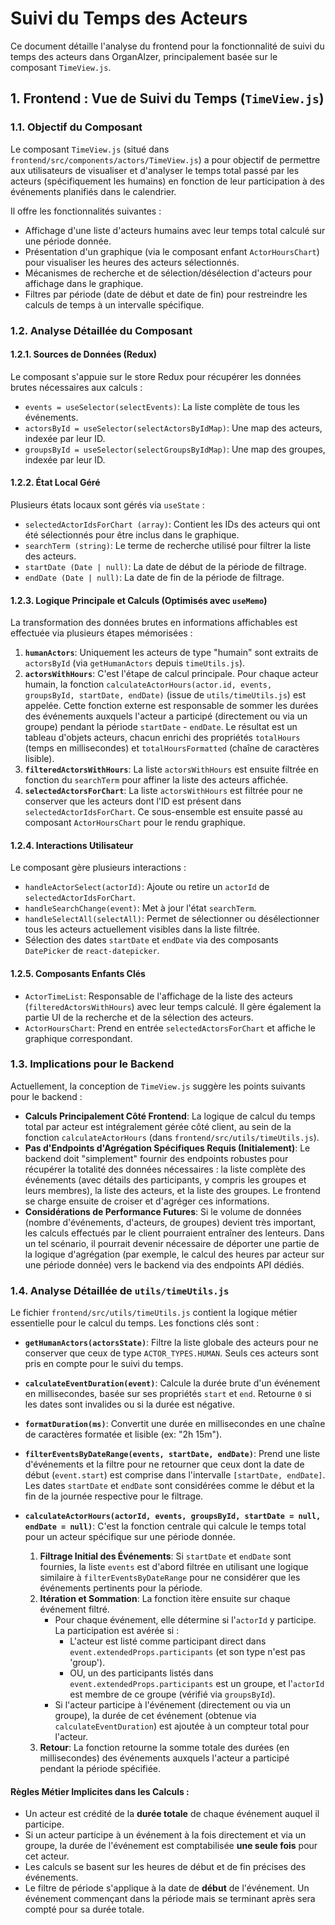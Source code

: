 # Suivi du Temps des Acteurs

Ce document détaille l'analyse du frontend pour la fonctionnalité de suivi du temps des acteurs dans OrganAIzer, principalement basée sur le composant `TimeView.js`.

## 1. Frontend : Vue de Suivi du Temps (`TimeView.js`)

### 1.1. Objectif du Composant

Le composant `TimeView.js` (situé dans `frontend/src/components/actors/TimeView.js`) a pour objectif de permettre aux utilisateurs de visualiser et d'analyser le temps total passé par les acteurs (spécifiquement les humains) en fonction de leur participation à des événements planifiés dans le calendrier. 

Il offre les fonctionnalités suivantes :
*   Affichage d'une liste d'acteurs humains avec leur temps total calculé sur une période donnée.
*   Présentation d'un graphique (via le composant enfant `ActorHoursChart`) pour visualiser les heures des acteurs sélectionnés.
*   Mécanismes de recherche et de sélection/désélection d'acteurs pour affichage dans le graphique.
*   Filtres par période (date de début et date de fin) pour restreindre les calculs de temps à un intervalle spécifique.

### 1.2. Analyse Détaillée du Composant

#### 1.2.1. Sources de Données (Redux)

Le composant s'appuie sur le store Redux pour récupérer les données brutes nécessaires aux calculs :
*   `events = useSelector(selectEvents)`: La liste complète de tous les événements.
*   `actorsById = useSelector(selectActorsByIdMap)`: Une map des acteurs, indexée par leur ID.
*   `groupsById = useSelector(selectGroupsByIdMap)`: Une map des groupes, indexée par leur ID.

#### 1.2.2. État Local Géré

Plusieurs états locaux sont gérés via `useState` :
*   `selectedActorIdsForChart (array)`: Contient les IDs des acteurs qui ont été sélectionnés pour être inclus dans le graphique.
*   `searchTerm (string)`: Le terme de recherche utilisé pour filtrer la liste des acteurs.
*   `startDate (Date | null)`: La date de début de la période de filtrage.
*   `endDate (Date | null)`: La date de fin de la période de filtrage.

#### 1.2.3. Logique Principale et Calculs (Optimisés avec `useMemo`)

La transformation des données brutes en informations affichables est effectuée via plusieurs étapes mémorisées :

1.  **`humanActors`**: Uniquement les acteurs de type "humain" sont extraits de `actorsById` (via `getHumanActors` depuis `timeUtils.js`).
2.  **`actorsWithHours`**: C'est l'étape de calcul principale. Pour chaque acteur humain, la fonction `calculateActorHours(actor.id, events, groupsById, startDate, endDate)` (issue de `utils/timeUtils.js`) est appelée. Cette fonction externe est responsable de sommer les durées des événements auxquels l'acteur a participé (directement ou via un groupe) pendant la période `startDate` - `endDate`. Le résultat est un tableau d'objets acteurs, chacun enrichi des propriétés `totalHours` (temps en millisecondes) et `totalHoursFormatted` (chaîne de caractères lisible).
3.  **`filteredActorsWithHours`**: La liste `actorsWithHours` est ensuite filtrée en fonction du `searchTerm` pour affiner la liste des acteurs affichée.
4.  **`selectedActorsForChart`**: La liste `actorsWithHours` est filtrée pour ne conserver que les acteurs dont l'ID est présent dans `selectedActorIdsForChart`. Ce sous-ensemble est ensuite passé au composant `ActorHoursChart` pour le rendu graphique.

#### 1.2.4. Interactions Utilisateur

Le composant gère plusieurs interactions :
*   `handleActorSelect(actorId)`: Ajoute ou retire un `actorId` de `selectedActorIdsForChart`.
*   `handleSearchChange(event)`: Met à jour l'état `searchTerm`.
*   `handleSelectAll(selectAll)`: Permet de sélectionner ou désélectionner tous les acteurs actuellement visibles dans la liste filtrée.
*   Sélection des dates `startDate` et `endDate` via des composants `DatePicker` de `react-datepicker`.

#### 1.2.5. Composants Enfants Clés

*   `ActorTimeList`: Responsable de l'affichage de la liste des acteurs (`filteredActorsWithHours`) avec leur temps calculé. Il gère également la partie UI de la recherche et de la sélection des acteurs.
*   `ActorHoursChart`: Prend en entrée `selectedActorsForChart` et affiche le graphique correspondant.

### 1.3. Implications pour le Backend

Actuellement, la conception de `TimeView.js` suggère les points suivants pour le backend :

*   **Calculs Principalement Côté Frontend**: La logique de calcul du temps total par acteur est intégralement gérée côté client, au sein de la fonction `calculateActorHours` (dans `frontend/src/utils/timeUtils.js`).
*   **Pas d'Endpoints d'Agrégation Spécifiques Requis (Initialement)**: Le backend doit "simplement" fournir des endpoints robustes pour récupérer la totalité des données nécessaires : la liste complète des événements (avec détails des participants, y compris les groupes et leurs membres), la liste des acteurs, et la liste des groupes. Le frontend se charge ensuite de croiser et d'agréger ces informations.
*   **Considérations de Performance Futures**: Si le volume de données (nombre d'événements, d'acteurs, de groupes) devient très important, les calculs effectués par le client pourraient entraîner des lenteurs. Dans un tel scénario, il pourrait devenir nécessaire de déporter une partie de la logique d'agrégation (par exemple, le calcul des heures par acteur sur une période donnée) vers le backend via des endpoints API dédiés.

### 1.4. Analyse Détaillée de `utils/timeUtils.js`

Le fichier `frontend/src/utils/timeUtils.js` contient la logique métier essentielle pour le calcul du temps. Les fonctions clés sont :

*   **`getHumanActors(actorsState)`**: Filtre la liste globale des acteurs pour ne conserver que ceux de type `ACTOR_TYPES.HUMAN`. Seuls ces acteurs sont pris en compte pour le suivi du temps.

*   **`calculateEventDuration(event)`**: Calcule la durée brute d'un événement en millisecondes, basée sur ses propriétés `start` et `end`. Retourne `0` si les dates sont invalides ou si la durée est négative.

*   **`formatDuration(ms)`**: Convertit une durée en millisecondes en une chaîne de caractères formatée et lisible (ex: "2h 15m").

*   **`filterEventsByDateRange(events, startDate, endDate)`**: Prend une liste d'événements et la filtre pour ne retourner que ceux dont la date de début (`event.start`) est comprise dans l'intervalle `[startDate, endDate]`. Les dates `startDate` et `endDate` sont considérées comme le début et la fin de la journée respective pour le filtrage.

*   **`calculateActorHours(actorId, events, groupsById, startDate = null, endDate = null)`**: C'est la fonction centrale qui calcule le temps total pour un acteur spécifique sur une période donnée.
    1.  **Filtrage Initial des Événements**: Si `startDate` et `endDate` sont fournies, la liste `events` est d'abord filtrée en utilisant une logique similaire à `filterEventsByDateRange` pour ne considérer que les événements pertinents pour la période.
    2.  **Itération et Sommation**: La fonction itère ensuite sur chaque événement filtré.
        *   Pour chaque événement, elle détermine si l'`actorId` y participe. La participation est avérée si :
            *   L'acteur est listé comme participant direct dans `event.extendedProps.participants` (et son type n'est pas 'group').
            *   OU, un des participants listés dans `event.extendedProps.participants` est un groupe, et l'`actorId` est membre de ce groupe (vérifié via `groupsById`).
        *   Si l'acteur participe à l'événement (directement ou via un groupe), la durée de cet événement (obtenue via `calculateEventDuration`) est ajoutée à un compteur total pour l'acteur.
    3.  **Retour**: La fonction retourne la somme totale des durées (en millisecondes) des événements auxquels l'acteur a participé pendant la période spécifiée.

#### Règles Métier Implicites dans les Calculs :

*   Un acteur est crédité de la **durée totale** de chaque événement auquel il participe.
*   Si un acteur participe à un événement à la fois directement et via un groupe, la durée de l'événement est comptabilisée **une seule fois** pour cet acteur.
*   Les calculs se basent sur les heures de début et de fin précises des événements.
*   Le filtre de période s'applique à la date de **début** de l'événement. Un événement commençant dans la période mais se terminant après sera compté pour sa durée totale.
